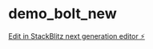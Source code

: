 # demo_bolt_new

[Edit in StackBlitz next generation editor ⚡️](https://stackblitz.com/~/github.com/tapankumarpatro/demo_bolt_new)